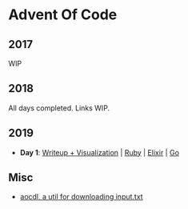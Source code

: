 # Advent Of Code

## 2017

WIP

## 2018

All days completed. Links WIP.

## 2019

- **Day 1**: [Writeup + Visualization](./2019/01/README.md)
  | [Ruby](./2019/01/ruby_day01/01.rb)
  | [Elixir](./2019/01/elixir_day01/lib/elixir_day01.ex)
  | [Go](./2019/01/go_day01/day01.go)

## Misc

- [aocdl, a util for downloading input.txt](https://github.com/GreenLightning/advent-of-code-downloader)
